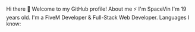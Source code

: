 Hi there 👋
Welcome to my GitHub profile!
About me ⚡
I'm SpaceVin
I'm 19 years old.
I'm a FiveM Developer & Full-Stack Web Developer.
Languages I know:

